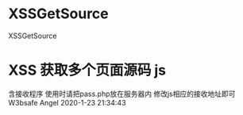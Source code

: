 # XSSGetSource
XSSGetSource
# XSS 获取多个页面源码 js
含接收程序 使用时请把pass.php放在服务器内 修改js相应的接收地址即可
W3bsafe Angel 2020-1-23 21:34:43
